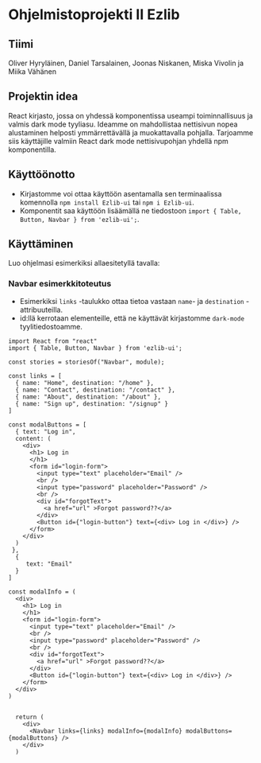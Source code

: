 # Ohjelmistoprojekti II Ezlib

## Tiimi

Oliver Hyryläinen, Daniel Tarsalainen, Joonas Niskanen, Miska Vivolin ja Miika Vähänen

## Projektin idea

React kirjasto, jossa on yhdessä komponentissa useampi toiminnallisuus ja valmis dark mode tyyliasu. Ideamme on mahdollistaa nettisivun nopea alustaminen helposti ymmärrettävällä ja muokattavalla pohjalla. Tarjoamme siis käyttäjille valmiin React dark mode nettisivupohjan yhdellä npm komponentilla.


## Käyttöönotto

- Kirjastomme voi ottaa käyttöön asentamalla sen terminaalissa komennolla `npm install Ezlib-ui` tai `npm i Ezlib-ui`. 
- Komponentit saa käyttöön lisäämällä ne tiedostoon `import { Table, Button, Navbar } from 'ezlib-ui';`.

## Käyttäminen
Luo ohjelmasi esimerkiksi allaesitetyllä tavalla:

### Navbar esimerkkitoteutus

- Esimerkiksi `links` -taulukko ottaa tietoa vastaan `name`- ja `destination` -attribuuteilla. 
- id:llä kerrotaan elementeille, että ne käyttävät kirjastomme `dark-mode` tyylitiedostoamme.

```
import React from "react"
import { Table, Button, Navbar } from 'ezlib-ui';

const stories = storiesOf("Navbar", module);

const links = [
  { name: "Home", destination: "/home" },
  { name: "Contact", destination: "/contact" },
  { name: "About", destination: "/about" },
  { name: "Sign up", destination: "/signup" }
]

const modalButtons = [
  { text: "Log in",
  content: (
    <div>
      <h1> Log in
      </h1>
      <form id="login-form">
        <input type="text" placeholder="Email" />
        <br />
        <input type="password" placeholder="Password" />
        <br />
        <div id="forgotText">
          <a href="url" >Forgot password??</a>
        </div>
        <Button id={"login-button"} text={<div> Log in </div>} />
      </form>
    </div>
  ) 
 },
  {
     text: "Email" 
  }
]

const modalInfo = (
  <div>
    <h1> Log in
    </h1>
    <form id="login-form">
      <input type="text" placeholder="Email" />
      <br />
      <input type="password" placeholder="Password" />
      <br />
      <div id="forgotText">
        <a href="url" >Forgot password??</a>
      </div>
      <Button id={"login-button"} text={<div> Log in </div>} />
    </form>
  </div>
)


  return (
    <div>
      <Navbar links={links} modalInfo={modalInfo} modalButtons={modalButtons} />
    </div>
  )


```
